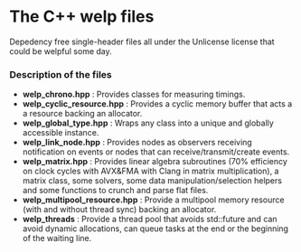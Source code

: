 # The C++ welp files
Depedency free single-header files all under the Unlicense license that could be welpful some day.

### Description of the files
- **welp_chrono.hpp** : Provides classes for measuring timings.
- **welp_cyclic_resource.hpp** : Provides a cyclic memory buffer that acts a a resource backing an allocator.
- **welp_global_type.hpp** : Wraps any class into a unique and globally accessible instance.
- **welp_link_node.hpp** : Provides nodes as observers receiving notification on events or nodes that can receive/transmit/create events.
- **welp_matrix.hpp** : Provides linear algebra subroutines (70% efficiency on clock cycles with AVX&FMA with Clang in matrix multiplication), a matrix class, some solvers, some data manipulation/selection helpers and some functions to crunch and parse flat files.
- **welp_multipool_resource.hpp** : Provide a multipool memory resource (with and without thread sync) backing an allocator.
- **welp_threads** : Provide a thread pool that avoids std::future and can avoid dynamic allocations, can queue tasks at the end or the beginning of the waiting line.
